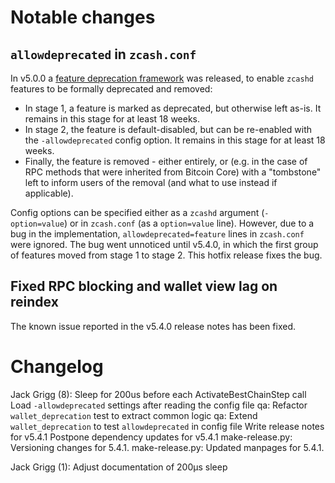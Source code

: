 Notable changes
===============

`allowdeprecated` in `zcash.conf`
---------------------------------

In v5.0.0 a [feature deprecation framework](https://zcash.github.io/zcash/user/deprecation.html)
was released, to enable `zcashd` features to be formally deprecated and removed:

- In stage 1, a feature is marked as deprecated, but otherwise left as-is. It
  remains in this stage for at least 18 weeks.
- In stage 2, the feature is default-disabled, but can be re-enabled with the
  `-allowdeprecated` config option. It remains in this stage for at least 18
  weeks.
- Finally, the feature is removed - either entirely, or (e.g. in the case of RPC
  methods that were inherited from Bitcoin Core) with a "tombstone" left to
  inform users of the removal (and what to use instead if applicable).

Config options can be specified either as a `zcashd` argument (`-option=value`)
or in `zcash.conf` (as a `option=value` line). However, due to a bug in the
implementation, `allowdeprecated=feature` lines in `zcash.conf` were ignored.
The bug went unnoticed until v5.4.0, in which the first group of features moved
from stage 1 to stage 2. This hotfix release fixes the bug.

Fixed RPC blocking and wallet view lag on reindex
-------------------------------------------------

The known issue reported in the v5.4.0 release notes has been fixed.


Changelog
=========

Jack Grigg (8):
      Sleep for 200us before each ActivateBestChainStep call
      Load `-allowdeprecated` settings after reading the config file
      qa: Refactor `wallet_deprecation` test to extract common logic
      qa: Extend `wallet_deprecation` to test `allowdeprecated` in config file
      Write release notes for v5.4.1
      Postpone dependency updates for v5.4.1
      make-release.py: Versioning changes for 5.4.1.
      make-release.py: Updated manpages for 5.4.1.

Jack Grigg (1):
      Adjust documentation of 200µs sleep

